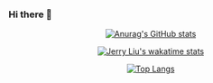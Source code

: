 ### Hi there 👋

[<div align=center>![Anurag's GitHub stats](https://github-readme-stats.vercel.app/api?username=Jerry-Liu-dot&theme=tokyonight)](https://github.com/anuraghazra/github-readme-stats)


[<div align=center>![Jerry Liu's wakatime stats](https://github-readme-stats.vercel.app/api/wakatime?username=Jerry_Liu_dot&theme=tokyonight&layout=compact)](https://github.com/anuraghazra/github-readme-stats)


[<div align=center>![Top Langs](https://github-readme-stats.vercel.app/api/top-langs/?username=Jerry-Liu-dot&langs_count=8&theme=tokyonight)](https://github.com/anuraghazra/github-readme-stats)
  
<!--START_SECTION:waka-->
  
<!--END_SECTION:waka-->
  
<!--
[![willianrod's wakatime stats](https://github-readme-stats.vercel.app/api/wakatime?username=Jerry-Liu-dot&theme=tokyonight)](https://github.com/anuraghazra/github-readme-stats)

[![willianrod's wakatime stats](https://github-readme-stats.vercel.app/api/wakatime?username=Jerry-Liu-dot&theme=tokyonight)](https://github.com/anuraghazra/github-readme-stats)
-->
<!--
**Jerry-Liu-dot/Jerry-Liu-dot** is a ✨ _special_ ✨ repository because its `README.md` (this file) appears on your GitHub profile.

Here are some ideas to get you started:

- 🔭 I’m currently working on ...
- 🌱 I’m currently learning ...
- 👯 I’m looking to collaborate on ...
- 🤔 I’m looking for help with ...
- 💬 Ask me about ...
- 📫 How to reach me: ...
- 😄 Pronouns: ...
- ⚡ Fun fact: ...
-->
